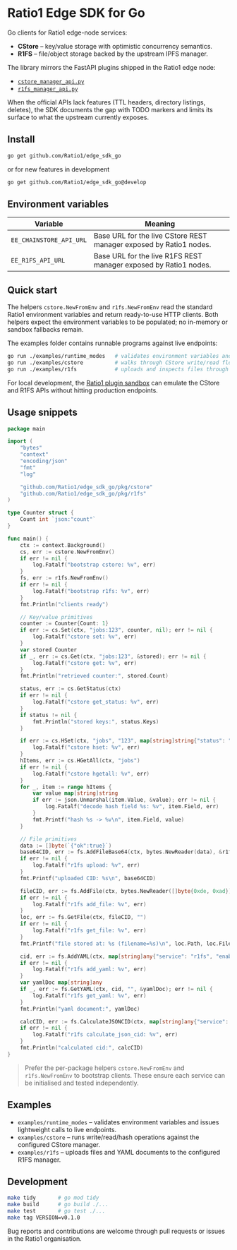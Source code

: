 # Ratio1 Edge SDK for Go

Go clients for Ratio1 edge-node services:

- **CStore** – key/value storage with optimistic concurrency semantics.
- **R1FS** – file/object storage backed by the upstream IPFS manager.

The library mirrors the FastAPI plugins shipped in the Ratio1 edge node:

- [`cstore_manager_api.py`](https://github.com/Ratio1/edge_node/blob/main/extensions/business/cstore/cstore_manager_api.py)
- [`r1fs_manager_api.py`](https://github.com/Ratio1/edge_node/blob/main/extensions/business/r1fs/r1fs_manager_api.py)

When the official APIs lack features (TTL headers, directory listings, deletes), the SDK documents the gap with TODO markers and limits its surface to what the upstream currently exposes.

## Install

```bash
go get github.com/Ratio1/edge_sdk_go
```

or for new features in development

```bash
go get github.com/Ratio1/edge_sdk_go@develop
```

## Environment variables

| Variable                | Meaning                                                            |
| ----------------------- | ------------------------------------------------------------------ |
| `EE_CHAINSTORE_API_URL` | Base URL for the live CStore REST manager exposed by Ratio1 nodes. |
| `EE_R1FS_API_URL`       | Base URL for the live R1FS REST manager exposed by Ratio1 nodes.   |

## Quick start

The helpers `cstore.NewFromEnv` and `r1fs.NewFromEnv` read the standard Ratio1
environment variables and return ready-to-use HTTP clients. Both helpers expect
the environment variables to be populated; no in-memory or sandbox fallbacks
remain.

The examples folder contains runnable programs against live endpoints:

```bash
go run ./examples/runtime_modes   # validates environment variables and performs lightweight calls
go run ./examples/cstore          # walks through CStore write/read flows
go run ./examples/r1fs            # uploads and inspects files through R1FS
```

For local development, the [Ratio1 plugin sandbox](https://github.com/Ratio1/r1-plugins-sandbox) can emulate the CStore and R1FS APIs without hitting production endpoints.

## Usage snippets

```go
package main

import (
	"bytes"
	"context"
	"encoding/json"
	"fmt"
	"log"

	"github.com/Ratio1/edge_sdk_go/pkg/cstore"
	"github.com/Ratio1/edge_sdk_go/pkg/r1fs"
)

type Counter struct {
	Count int `json:"count"`
}

func main() {
	ctx := context.Background()
	cs, err := cstore.NewFromEnv()
	if err != nil {
		log.Fatalf("bootstrap cstore: %v", err)
	}
	fs, err := r1fs.NewFromEnv()
	if err != nil {
		log.Fatalf("bootstrap r1fs: %v", err)
	}
	fmt.Println("clients ready")

	// Key/value primitives
	counter := Counter{Count: 1}
	if err := cs.Set(ctx, "jobs:123", counter, nil); err != nil {
		log.Fatalf("cstore set: %v", err)
	}
	var stored Counter
	if _, err := cs.Get(ctx, "jobs:123", &stored); err != nil {
		log.Fatalf("cstore get: %v", err)
	}
	fmt.Println("retrieved counter:", stored.Count)

	status, err := cs.GetStatus(ctx)
	if err != nil {
		log.Fatalf("cstore get_status: %v", err)
	}
	if status != nil {
		fmt.Println("stored keys:", status.Keys)
	}

	if err := cs.HSet(ctx, "jobs", "123", map[string]string{"status": "queued"}, nil); err != nil {
		log.Fatalf("cstore hset: %v", err)
	}
	hItems, err := cs.HGetAll(ctx, "jobs")
	if err != nil {
		log.Fatalf("cstore hgetall: %v", err)
	}
	for _, item := range hItems {
		var value map[string]string
		if err := json.Unmarshal(item.Value, &value); err != nil {
			log.Fatalf("decode hash field %s: %v", item.Field, err)
		}
		fmt.Printf("hash %s -> %v\n", item.Field, value)
	}

	// File primitives
	data := []byte(`{"ok":true}`)
	base64CID, err := fs.AddFileBase64(ctx, bytes.NewReader(data), &r1fs.DataOptions{FilePath: "/outputs/result.json"})
	if err != nil {
		log.Fatalf("r1fs upload: %v", err)
	}
	fmt.Printf("uploaded CID: %s\n", base64CID)

	fileCID, err := fs.AddFile(ctx, bytes.NewReader([]byte{0xde, 0xad}), &r1fs.DataOptions{Filename: "artifact.bin"})
	if err != nil {
		log.Fatalf("r1fs add_file: %v", err)
	}
	loc, err := fs.GetFile(ctx, fileCID, "")
	if err != nil {
		log.Fatalf("r1fs get_file: %v", err)
	}
	fmt.Printf("file stored at: %s (filename=%s)\n", loc.Path, loc.Filename)

	cid, err := fs.AddYAML(ctx, map[string]any{"service": "r1fs", "enabled": true}, &r1fs.DataOptions{Filename: "config.yaml"})
	if err != nil {
		log.Fatalf("r1fs add_yaml: %v", err)
	}
	var yamlDoc map[string]any
	if _, err := fs.GetYAML(ctx, cid, "", &yamlDoc); err != nil {
		log.Fatalf("r1fs get_yaml: %v", err)
	}
	fmt.Println("yaml document:", yamlDoc)

	calcCID, err := fs.CalculateJSONCID(ctx, map[string]any{"service": "r1fs"}, 42, nil)
	if err != nil {
		log.Fatalf("r1fs calculate_json_cid: %v", err)
	}
	fmt.Println("calculated cid:", calcCID)
}
```

> Prefer the per-package helpers `cstore.NewFromEnv` and `r1fs.NewFromEnv` to bootstrap clients. These ensure each service can be initialised and tested independently.

## Examples

- `examples/runtime_modes` – validates environment variables and issues lightweight calls to live endpoints.
- `examples/cstore` – runs write/read/hash operations against the configured CStore manager.
- `examples/r1fs` – uploads files and YAML documents to the configured R1FS manager.

## Development

```bash
make tidy       # go mod tidy
make build      # go build ./...
make test       # go test ./...
make tag VERSION=v0.1.0
```

Bug reports and contributions are welcome through pull requests or issues in the Ratio1 organisation.
